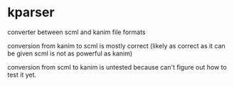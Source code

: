 # kparser
converter between scml and kanim file formats

conversion from kanim to scml is mostly correct (likely as correct as it can be given scml is not as powerful as kanim)

conversion from scml to kanim is untested because can't figure out how to test it yet.
